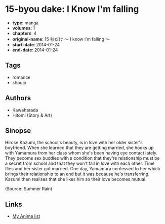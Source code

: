 # 15-byou dake: I Know I'm falling

-   **type**: manga
-   **volumes**: 1
-   **chapters**: 4
-   **original-name**: 15 秒だけ ～ I know I'm falling ～
-   **start-date**: 2014-01-24
-   **end-date**: 2014-01-24

## Tags

-   romance
-   shoujo

## Authors

-   Kawaharada
-   Hitomi (Story & Art)

## Sinopse

Hirose Kazumi, the school's beauty, is in love with her older sister's boyfriend. When she learned that they are getting married, she hooks up with Yamamura from her class whom she's been having eye contact lately. They become sex buddies with a condition that they're relationship must be a secret from school and that they won't fall in love with each other. Time flies and her sister got married. One day, Yamamura confessed to her which brings their relationship to an end but it was because he's transferring. Kazumi then realises that she likes him so their love becomes mutual.

(Source: Summer Rain)

## Links

-   [My Anime list](https://myanimelist.net/manga/78243/15-byou_dake__I_Know_Im_falling)
